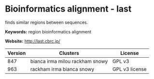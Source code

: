 # Bioinformatics alignment - last

finds similar regions between sequences.

**Keywords:** region bioinformatics alignment

**Website:** <http://last.cbrc.jp/>

| Version | Clusters | License |
| ------- | -------- | ------- |
| 847 | bianca irma milou rackham snowy | GPL v3 |
| 963 | rackham irma bianca snowy | GPL v3 license |
